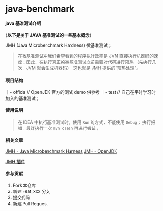 # java-benchmark

#### java 基准测试介绍
{**以下是关于 JAVA 基准测试的一些基本概念**}

JMH (Java Microbenchmark Hardness) 微基准测试；
> 在微基准测试中我们希望看到的程序执行效率是 JVM 直接执行机器码的速度；因此，在执行真正的微基准测试之前需要对代码进行预热
> （先执行几次，JVM 就会生成机器码），这也就是 JMH 提供的"预热处理"。

#### 项目结构
｜- officia  // OpenJDK 官方的测试 demo 供参考
｜- test     // 自己在平时学习时加入的基准测试； 

#### 使用说明
> 在 IDEA 中执行基准测试时，使用 `Run` 的方式，不能使用 `Debug`；
> 执行报错，最好执行一次 `mvn clean` 再进行尝试；

#### 相关文章
[JMH - Java Microbenchmark Harness](http://tutorials.jenkov.com/java-performance/jmh.html)
[JMH - OpenJDK](http://openjdk.java.net/projects/code-tools/jmh/)

[JMH 插件](https://github.com/artyushov/idea-jmh-plugin)

#### 参与贡献

1.  Fork 本仓库
2.  新建 Feat_xxx 分支
3.  提交代码
4.  新建 Pull Request

